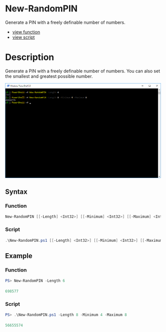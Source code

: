 # New-RandomPIN

Generate a PIN with a freely definable number of numbers.

* [view function](https://github.com/BornToBeRoot/PowerShell/blob/master/Module/LazyAdmin/New-RandomPIN.ps1)
* [view script](https://github.com/BornToBeRoot/PowerShell/blob/master/Scripts/New-RandomPIN.ps1)

# Description

Generate a PIN with a freely definable number of numbers. You can also set the smallest and greatest possible number. 

![Screenshot](Images/New-RandomPIN.png?raw=true "New-RandomPIN")

## Syntax 

### Function

```powershell
New-RandomPIN [[-Length] <Int32>] [[-Minimum] <Int32>] [[-Maximum] <Int32>] [[-CopyToClipboard]] [<CommonParameters>]
```

### Script

```powershell
.\New-RandomPIN.ps1 [[-Length] <Int32>] [[-Minimum] <Int32>] [[-Maximum] <Int32>] [[-CopyToClipboard]] [<CommonParameters>]
```

## Example

### Function

```powershell
PS> New-RandomPIN -Length 6

698577
```

### Script

```powershell
PS> .\New-RandomPIN.ps1 -Length 8 -Minimum 4 -Maximum 8

56655574
```